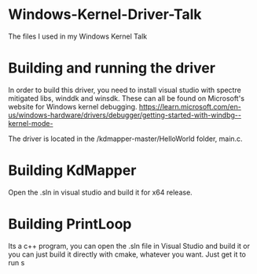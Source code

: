 # Windows-Kernel-Driver-Talk
The files I used in my Windows Kernel Talk

# Building and running the driver
In order to build this driver, you need to install visual studio with spectre mitigated libs, winddk and winsdk. These can all be found on Microsoft's website for Windows kernel debugging. 
https://learn.microsoft.com/en-us/windows-hardware/drivers/debugger/getting-started-with-windbg--kernel-mode-

The driver is located in the /kdmapper-master/HelloWorld folder, main.c. 

# Building KdMapper
Open the .sln in visual studio and build it for x64 release. 

# Building PrintLoop
Its a c++ program, you can open the .sln file in Visual Studio and build it or you can just build it directly with cmake, whatever you want. Just get it to run
s
